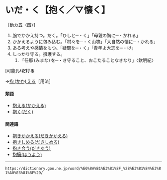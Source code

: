 # いだ・く【抱く／▽懐く】
［動カ五（四）］
1.  腕でかかえ持つ。だく。「ひしと─・く」「母親の胸に─・かれる」
2.  かかえるように包み込む。「村々を─・く山塊」「大自然の懐に─・かれる」
3.  ある考えや感情をもつ。「疑問を─・く」「青年よ大志を─・け」
4.  しっかり守る。擁護する。    
    1.  「任那 (みまな) を─・き守ること、おこたることなきなり」〈欽明紀〉
        

\[可能\]**いだける**

→[抱 (かか) える](https://dictionary.goo.ne.jp/word/%E6%8A%B1%E3%81%88%E3%82%8B/#jn-37718)［用法］

#### 類語

-   [抱える(かかえる)](https://dictionary.goo.ne.jp/word/%E6%8A%B1%E3%81%88%E3%82%8B/#jn-37718)
-   [抱く(だく)](https://dictionary.goo.ne.jp/word/%E6%8A%B1%E3%81%8F_%28%E3%81%A0%E3%81%8F%29/#jn-135819)

#### 関連語

-   [抱きかかえる(だきかかえる)](https://dictionary.goo.ne.jp/word/%E6%8A%B1%E3%81%8D%E6%8A%B1%E3%81%88%E3%82%8B/#jn-135666)
-   [抱きしめる(だきしめる)](https://dictionary.goo.ne.jp/word/%E6%8A%B1%E7%B7%A0%E3%82%81%E3%82%8B/#jn-135717)
-   [抱き合う(だきあう)](https://dictionary.goo.ne.jp/word/%E6%8A%B1%E5%90%88%E3%81%86/#jn-135646)
-   [抱擁(ほうよう)](https://dictionary.goo.ne.jp/word/%E6%8A%B1%E6%93%81/#jn-202632)

---
`https://dictionary.goo.ne.jp/word/%E6%8A%B1%E3%81%8F_%28%E3%81%84%E3%81%A0%E3%81%8F%29/`